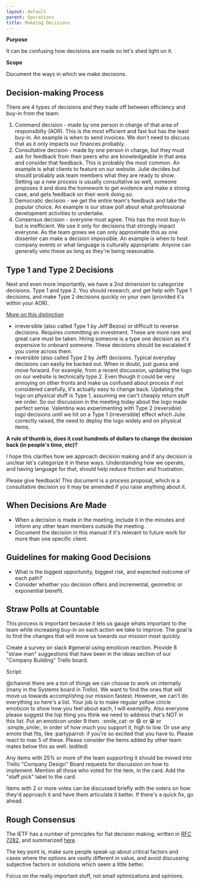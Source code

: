 ```yaml
---
layout: default
parent: Operations
title: Makeing Decisions
---
```


**Purpose**

It can be confusing how decisions are made so let's shed light on it.

**Scope**

Document the ways in which we make decisions.

## Decision-making Process

There are 4 types of decisions and they trade off between efficiency and
buy-in from the team:

1.  Command decision - made by one person in charge of that area of
    responsiblity (AOR). This is the most efficient and fast but has the
    least buy-in. An example is when to send invoices. We don't need to
    discuss that as it only impacts our finances probably.
2.  Consultative decision - made by one person in charge, but they must
    ask for feedback from their peers who are knowledgeable in that area
    and consider that feedback. This is probably the most common. An
    example is what clients to feature on our website. Julie decides but
    should probably ask team members what they are ready to show.
    Setting up a new process is usually consultative as well, someone
    proposes it and does the homework to get evidence and make a strong
    case, and gets feedback on their work doing so.
3.  Democratic decision - we get the entire team's feedback and take the
    popular choice. An example is our straw poll about what professional
    development activities to undertake.
4.  Consensus decision - everyone must agree. This has the most buy-in
    but is inefficient. We use it only for decisions that strongly
    impact everyone. As the team grows we can only approximate this as
    one dissenter can make a decision impossible. An example is when to
    host company events or what language is culturally appropriate.
    Anyone can generally veto these as long as they're being reasonable.

## Type 1 and Type 2 Decisions

Next and even more importantly, we have a 2nd dimension to categorize
decisions. Type 1 and type 2. You should research, and get help with
Type 1 decisions, and make Type 2 decisions quickly on your own
(provided it's within your AOR).

[More on this
distinction](https://www.businessinsider.com/jeff-bezos-on-type-1-and-type-2-decisions-2016-4)

  - irreversible (also called Type 1 by Jeff Bezos) or difficult to
    reverse decisions. Requires committing an investment. These are more
    rare and great care must be taken. Hiring someone is a type one
    decision as it's expensive to onboard someone. These decisions
    should be escalated if you come across them.
  - reversible (also called Type 2 by Jeff) decisons. Typical everyday
    decisions can easily be backed out. When in doubt, just guess and
    move forward. For example, from a recent discussion, updating the
    logo on our website is technically type 2. Even though it could be
    very annoying on other fronts and make us confused about process if
    not considered carefully, it's actually easy to change back.
    Updating the logo on physical stuff is Type 1, assuming we can't
    cheaply return stuff we order. So our discussion in the meeting
    today about the logo made perfect sense. Valentina was experimenting
    with Type 2 (reversible) logo decisions until we hit on a Type 1
    (irreversible) effect which Julie correctly raised, the need to
    deploy the logo widely and on physical items.

**A rule of thumb is, does it cost hundreds of dollars to change the
decision back (in people's time, etc)?**

I hope this clarifies how we approach decision making and if any
decision is unclear let's categorize it in these ways. Understanding how
we operate, and having language for that, should help reduce friction
and frustration.

Please give feedback\! This document is a process proposal, which is a
consultative decision so it may be amended if you raise anything about
it.

## When Decisions Are Made

  - When a decision is made in the meeting, include it in the minutes
    and inform any other team members outside the meeting.
  - Document the decision in this manual if it's relevant to future work
    for more than one specific client.

## Guidelines for making Good Decisions

  - What is the biggest opportunity, biggest risk, and expected outcome
    of each path?
  - Consider whether you decision offers and incremental, geometric or
    exponential benefit.

## Straw Polls at Countable

This process is important because it lets us gauge whats important to
the team while increasing buy-in on each action we take to improve. The
goal is to find the changes that will move us towards our mission most
quickly.

Create a survey on slack \#general using emoticon reaction. Provide 8
"straw man" suggestions that have been in the ideas section of our
"Company Building" Trello board.

Script:

@channel there are a ton of things we can choose to work on internally
(many in the Systems board in Trello). We want to find the ones that
will move us towards accomplishng our mission fastest. However, we can't
do everything so here's a list. Your job is to make regular yellow
ciricle emoticon to show how you feel about each, I will exemplify. Also
everyone please suggest the top thing you think we need to address
that's NOT in this list. Put an emoticon under 9 then. :smile\_cat: or
:smile: or :grin: or :simple\_smile:, in order of how much you support
it, high to low. Or use any emote that fits, like :partyparrot: if
you're so excited that you have to. Please react to max 5 of these.
Please consider the items added by other team mates below this as well.
(edited)

Any items with 25% or more of the team supporting it should be moved
into Trello "Company Design" Board requests for discussion on how to
implement. Mention all those who voted for the item, in the card. Add
the "staff pick" label to the card.

Items with 2 or more votes can be discussed briefly with the voters on
how they'd approach it and have them articulate it better. If there's a
quick fix, go ahead.

## Rough Consensus

The IETF has a number of principles for flat decision making, written in
[RFC 7282](https://tools.ietf.org/html/rfc7282), and summarized
[here](https://doist.com/blog/decision-making-flat-organization/).

The key point is, make sure people speak up about critical factors and
cases where the options are vastly different in value, and avoid
discussing subjective factors or solutions which seem a little better.

Focus on the really important stuff, not small optimizations and
opinions.
